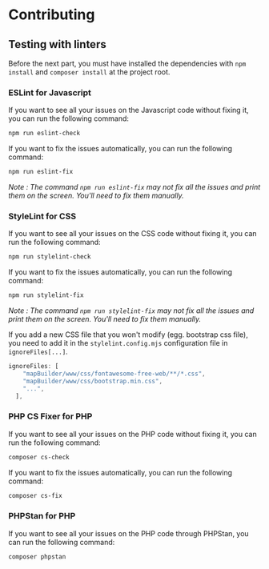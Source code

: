 # Contributing

## Testing with linters

Before the next part, you must have installed the dependencies with `npm install` and `composer install` at the project root.

### ESLint for Javascript

If you want to see all your issues on the Javascript code without fixing it, you
can run the following command:

```bash
npm run eslint-check
```

If you want to fix the issues automatically, you can run the following command:

```bash
npm run eslint-fix
```

_Note : The command `npm run eslint-fix` may not fix all the issues and print them on the screen.
You'll need to fix them manually._

### StyleLint for CSS

If you want to see all your issues on the CSS code without fixing it, you
can run the following command:

```bash
npm run stylelint-check
```

If you want to fix the issues automatically, you can run the following command:

```bash
npm run stylelint-fix
```
_Note : The command `npm run stylelint-fix` may not fix all the issues and print them on the screen.
You'll need to fix them manually._

If you add a new CSS file that you won't modify (egg. bootstrap css file), you need to add it in the `stylelint.config.mjs`
configuration file in `ignoreFiles[...]`.

```mjs
ignoreFiles: [
    "mapBuilder/www/css/fontawesome-free-web/**/*.css",
    "mapBuilder/www/css/bootstrap.min.css",
    "...",
  ],
```

### PHP CS Fixer for PHP

If you want to see all your issues on the PHP code without fixing it, you
can run the following command:

```bash
composer cs-check
```

If you want to fix the issues automatically, you can run the following command:

```bash
composer cs-fix
```

### PHPStan for PHP

If you want to see all your issues on the PHP code through PHPStan, you can run the following command:

```bash
composer phpstan
```
